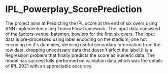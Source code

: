 # IPL_Powerplay_ScorePrediction

The project aims at Predicting the IPL score at the end of six overs using ANN implemented using TensorFlow framework. The input data consisted of the factors-venue, batsmen, bowlers for the first six overs. The input data is pre-processed using label encoding on the stadium, one hot encoding on it's dummies, deriving useful secondary information from the raw data, dropping unecessary data that doesn't affect the label.It is a Regression problem that finally predicts the score as numeric data. The model has successfully performed on validation data which was the details of IPL 2021 with an appreciable accuracy.
